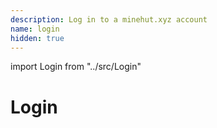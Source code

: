 ```yaml
---
description: Log in to a minehut.xyz account
name: login
hidden: true
---
```


import Login from "../src/Login"

# Login

<Login />
